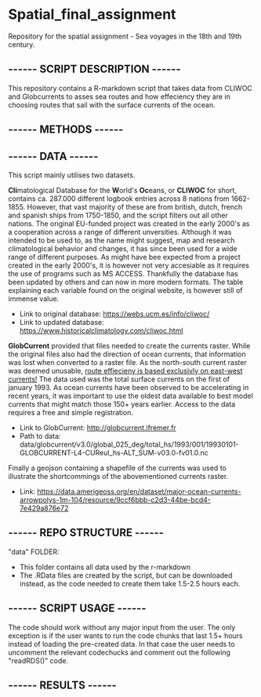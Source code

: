 # Spatial_final_assignment
Repository for the spatial assignment - Sea voyages in the 18th and 19th century. 

## ------ SCRIPT DESCRIPTION ------
This repository contains a R-markdown script that takes data from CLIWOC and Globcurrents to asses sea routes and how effeciency they are in choosing routes that sail with the surface currents of the ocean.

## ------ METHODS ------


## ------ DATA ------
This script mainly utilises two datasets.

**Cli**matological Database for the **W**orld's **Oc**eans, or **CLIWOC** for short, contains ca. 287.000 different logbook entries across 8 nations from 1662-1855. However, that vast majority of these are from british, dutch, french and spanish ships from 1750-1850, and the script filters out all other nations. The original EU-funded project was created in the early 2000's as a cooperation across a range of different unversities. Although it was intended to be used to, as the name might suggest, map and research climatological behavior and changes, it has since been used for a wide range of different purposes. As might have bee expected from a project created in the early 2000's, it is however not very accesiable as it requires the use of programs such as MS ACCESS. Thankfully the database has been updated by others and can now in more modern formats. The table explaining each variable found on the original website, is however still of immense value.
- Link to original database: https://webs.ucm.es/info/cliwoc/
- Link to updated database: https://www.historicalclimatology.com/cliwoc.html


**GlobCurrent** provided that files needed to create the currents raster. While the original files also had the direction of ocean currents, that information was lost when converted to a raster file. As the north-south current raster was deemed unusable, <ins>route effiecieny is based exclusivly on east-west currents!</ins> The data used was the total surface currents on the first of january 1993. As ocean currents have been observed to be accelerating in recent years, it was important to use the oldest data available to best model currents that might match those 150+ years earlier. Access to the data requires a free and simple registration.
- Link to GlobCurrent: http://globcurrent.ifremer.fr
- Path to data: data/globcurrent/v3.0/global_025_deg/total_hs/1993/001/19930101-GLOBCURRENT-L4-CUReul_hs-ALT_SUM-v03.0-fv01.0.nc

Finally a geojson containing a shapefile of the currents was used to illustrate the shortcommings of the abovementioned currents raster.
- Link: https://data.amerigeoss.org/en/dataset/major-ocean-currents-arrowpolys-1m-104/resource/9ccf6bbb-c2d3-44be-bcd4-7e429a876e72

## ------ REPO STRUCTURE ------
"data" FOLDER:
- This folder contains all data used by the r-markdown
- The .RData files are created by the script, but can be downloaded instead, as the code needed to create them take 1.5-2.5 hours each.

## ------ SCRIPT USAGE ------
The code should work without any major input from the user. The only exception is if the user wants to run the code chunks that last 1.5+ hours instead of loading the pre-created data. In that case the user needs to uncomment the relevant codechucks and comment out the following "readRDS()" code.

## ------ RESULTS ------
